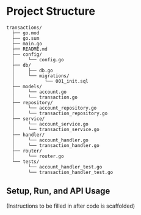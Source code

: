 # Project Structure

```
transactions/
  ├── go.mod
  ├── go.sum
  ├── main.go
  ├── README.md
  ├── config/
  │     └── config.go
  ├── db/
  │     ├── db.go
  │     └── migrations/
  │           └── 001_init.sql
  ├── models/
  │     └── account.go
  │     └── transaction.go
  ├── repository/
  │     └── account_repository.go
  │     └── transaction_repository.go
  ├── service/
  │     └── account_service.go
  │     └── transaction_service.go
  ├── handler/
  │     └── account_handler.go
  │     └── transaction_handler.go
  ├── router/
  │     └── router.go
  └── tests/
        └── account_handler_test.go
        └── transaction_handler_test.go
```

## Setup, Run, and API Usage

(Instructions to be filled in after code is scaffolded)
